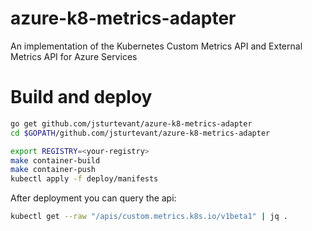 # azure-k8-metrics-adapter

An implementation of the Kubernetes Custom Metrics API and External Metrics API for Azure Services

# Build and deploy

```bash
go get github.com/jsturtevant/azure-k8-metrics-adapter
cd $GOPATH/github.com/jsturtevant/azure-k8-metrics-adapter

export REGISTRY=<your-registry>
make container-build
make container-push
kubectl apply -f deploy/manifests
```

After deployment you can query the api:

```bash
kubectl get --raw "/apis/custom.metrics.k8s.io/v1beta1" | jq .
```